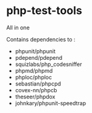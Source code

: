 php-test-tools
==============

All in one

Contains dependencies to :
 -  phpunit/phpunit
 -  pdepend/pdepend
 -  squizlabs/php_codesniffer
 -  phpmd/phpmd
 -  phploc/phploc
 -  sebastian/phpcpd
 -  covex-nn/phpcb
 -  theseer/phpdox
 -  johnkary/phpunit-speedtrap
 
